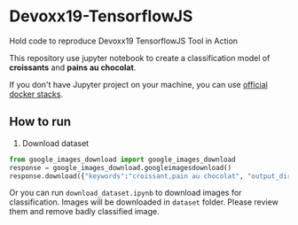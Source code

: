 # Devoxx19-TensorflowJS
Hold code to reproduce Devoxx19 TensorflowJS Tool in Action

This repository use jupyter notebook to create a classification model of **croissants** and **pains au chocolat**.

If you don't have Jupyter project on your machine, you can use [official docker stacks](https://github.com/jupyter/docker-stacks).

## How to run

1. Download dataset

```python
from google_images_download import google_images_download
response = google_images_download.googleimagesdownload()
response.download({"keywords":"croissant,pain au chocolat", "output_directory":"dataset"})
```

Or you can run `download_dataset.ipynb` to download images for classification.
Images will be downloaded in `dataset` folder. Please review them and remove badly classified image.

